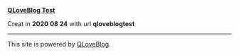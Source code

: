 [**QLoveBlog Test**](qloveblogtest)

Creat in **2020 08 24** with url **qloveblogtest**

---

This site is powered by [QLoveBlog](https://github.com/loveblog/qloveblog).

